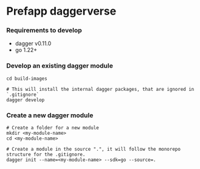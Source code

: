 # Prefapp daggerverse

### Requirements to develop
- dagger v0.11.0
- go 1.22+

### Develop an existing dagger module

```shell
cd build-images

# This will install the internal dagger packages, that are ignored in `.gitignore`
dagger develop
```

### Create a new dagger module

```shell
# Create a folder for a new module
mkdir <my-module-name>
cd <my-module-name>

# Create a module in the source ".", it will follow the monorepo structure for the .gitignore.
dagger init --name=<my-module-name> --sdk=go --source=.
```
